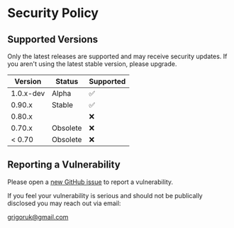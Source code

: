 # Security Policy

## Supported Versions

Only the latest releases are supported and may receive security updates.
If you aren't using the latest stable version, please upgrade.

| Version    | Status   | Supported          |
| ---------- | -------- | ------------------ |
| 1.0.x-dev  | Alpha    | :white_check_mark: |
| 0.90.x     | Stable   | :white_check_mark: |
| 0.80.x     |          | :x:                |
| 0.70.x     | Obsolete | :x:                |
| < 0.70     | Obsolete | :x:                |

## Reporting a Vulnerability

Please open a [new GitHub issue](https://github.com/nesbox/TIC-80/issues/new) to report a vulnerability.

If you feel your vulnerability is serious and should not
be publically disclosed you may reach out via email:

grigoruk@gmail.com
